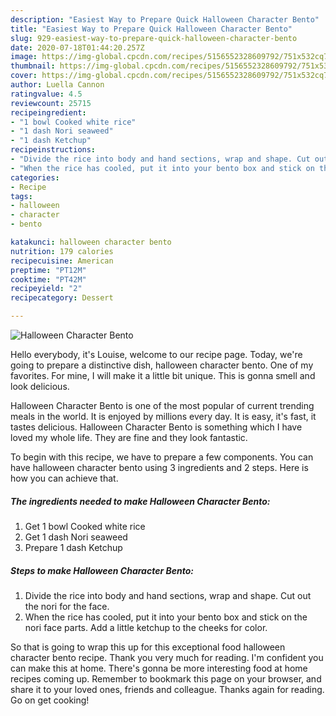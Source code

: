 ```yaml
---
description: "Easiest Way to Prepare Quick Halloween Character Bento"
title: "Easiest Way to Prepare Quick Halloween Character Bento"
slug: 929-easiest-way-to-prepare-quick-halloween-character-bento
date: 2020-07-18T01:44:20.257Z
image: https://img-global.cpcdn.com/recipes/5156552328609792/751x532cq70/halloween-character-bento-recipe-main-photo.jpg
thumbnail: https://img-global.cpcdn.com/recipes/5156552328609792/751x532cq70/halloween-character-bento-recipe-main-photo.jpg
cover: https://img-global.cpcdn.com/recipes/5156552328609792/751x532cq70/halloween-character-bento-recipe-main-photo.jpg
author: Luella Cannon
ratingvalue: 4.5
reviewcount: 25715
recipeingredient:
- "1 bowl Cooked white rice"
- "1 dash Nori seaweed"
- "1 dash Ketchup"
recipeinstructions:
- "Divide the rice into body and hand sections, wrap and shape. Cut out the nori for the face."
- "When the rice has cooled, put it into your bento box and stick on the nori face parts. Add a little ketchup to the cheeks for color."
categories:
- Recipe
tags:
- halloween
- character
- bento

katakunci: halloween character bento 
nutrition: 179 calories
recipecuisine: American
preptime: "PT12M"
cooktime: "PT42M"
recipeyield: "2"
recipecategory: Dessert

---
```



![Halloween Character Bento](https://img-global.cpcdn.com/recipes/5156552328609792/751x532cq70/halloween-character-bento-recipe-main-photo.jpg)

Hello everybody, it's Louise, welcome to our recipe page. Today, we're going to prepare a distinctive dish, halloween character bento. One of my favorites. For mine, I will make it a little bit unique. This is gonna smell and look delicious.

Halloween Character Bento is one of the most popular of current trending meals in the world. It is enjoyed by millions every day. It is easy, it's fast, it tastes delicious. Halloween Character Bento is something which I have loved my whole life. They are fine and they look fantastic.




To begin with this recipe, we have to prepare a few components. You can have halloween character bento using 3 ingredients and 2 steps. Here is how you can achieve that.

<!--inarticleads1-->

##### The ingredients needed to make Halloween Character Bento:

1. Get 1 bowl Cooked white rice
1. Get 1 dash Nori seaweed
1. Prepare 1 dash Ketchup




<!--inarticleads2-->

##### Steps to make Halloween Character Bento:

1. Divide the rice into body and hand sections, wrap and shape. Cut out the nori for the face.
1. When the rice has cooled, put it into your bento box and stick on the nori face parts. Add a little ketchup to the cheeks for color.




So that is going to wrap this up for this exceptional food halloween character bento recipe. Thank you very much for reading. I'm confident you can make this at home. There's gonna be more interesting food at home recipes coming up. Remember to bookmark this page on your browser, and share it to your loved ones, friends and colleague. Thanks again for reading. Go on get cooking!

